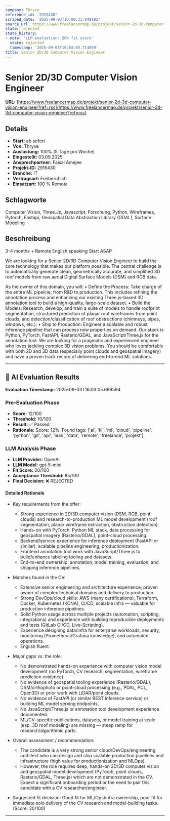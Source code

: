 ```yaml
---
company: Thryve
reference_id: '2915430'
scraped_date: '2025-09-03T16:00:31.948102'
source_url: https://www.freelancermap.de/projekt/senior-2d-3d-computer-vision-engineer?ref=rss
state: rejected
state_history:
- note: 'LLM evaluation: 20% fit score'
  state: rejected
  timestamp: '2025-09-03T16:03:05.714059'
title: Senior 2D/3D Computer Vision Engineer
---
```



# Senior 2D/3D Computer Vision Engineer
**URL:** [https://www.freelancermap.de/projekt/senior-2d-3d-computer-vision-engineer?ref=rss](https://www.freelancermap.de/projekt/senior-2d-3d-computer-vision-engineer?ref=rss)
## Details
- **Start:** ab sofort
- **Von:** Thryve
- **Auslastung:** 100% (5 Tage pro Woche)
- **Eingestellt:** 03.09.2025
- **Ansprechpartner:** Faisal Amejee
- **Projekt-ID:** 2915430
- **Branche:** IT
- **Vertragsart:** Freiberuflich
- **Einsatzart:** 100
                                                % Remote

## Schlagworte
Computer Vision, Three.Js, Javascript, Forschung, Python, Wireframes, Pytorch, Fastapi, Geospatial Data Abstraction Library (GDAL), Surface Modeling

## Beschreibung
3-4 months +
Remote
English speaking
Start ASAP

We are looking for a Senior 2D/3D Computer Vision Engineer to build the core technology that makes our platform possible. The central challenge is to automatically generate clean, geometrically accurate, and simplified 3D roof models from raw aerial Digital Surface Models (DSM) and RGB data.

As the owner of this domain, you will:
• Define the Process: Take charge of the entire ML pipeline, from R&D to production. This includes refining the annotation process and enhancing our existing Three.js-based 3D annotation tool to build a high-quality, large-scale dataset.
• Build the Models: Research, develop, and train a suite of models to handle roofprint segmentation, structured prediction of planar roof wireframes from point clouds, and detection/classification of roof obstructions (chimneys, pipes, windows, etc.).
• Ship to Production: Engineer a scalable and robust inference pipeline that can process new properties on demand.
Our stack is Python, PyTorch, FastAPI, Rasterio/GDAL, and JavaScript/Three.js for the annotation tool. We are looking for a pragmatic and experienced engineer who loves tackling complex 3D vision problems. You should be comfortable with both 2D and 3D data (especially point clouds and geospatial imagery) and have a proven track record of delivering end-to-end ML solutions.

---

## 🤖 AI Evaluation Results

**Evaluation Timestamp:** 2025-09-03T16:03:05.688594

### Pre-Evaluation Phase
- **Score:** 12/100
- **Threshold:** 10/100
- **Result:** ✅ Passed
- **Rationale:** Score: 12%. Found tags: ['ai', 'ki', 'ml', 'cloud', 'pipeline', 'python', 'git', 'api', 'lean', 'data', 'remote', 'freelance', 'projekt']

### LLM Analysis Phase
- **LLM Provider:** OpenAI
- **LLM Model:** gpt-5-mini
- **Fit Score:** 20/100
- **Acceptance Threshold:** 85/100
- **Final Decision:** ❌ REJECTED

#### Detailed Rationale
- Key requirements from the offer:
  - Strong experience in 2D/3D computer vision (DSM, RGB, point clouds) and research-to-production ML model development (roof segmentation, planar wireframe extraction, obstruction detection).
  - Hands-on with PyTorch, Python ML stack, data processing for geospatial imagery (Rasterio/GDAL), point-cloud processing.
  - Backend/service experience for inference deployment (FastAPI or similar), scalable pipeline engineering, productionization.
  - Frontend annotation tool work with JavaScript/Three.js to build/enhance labeling tooling and datasets.
  - End-to-end ownership: annotation, model training, evaluation, and shipping inference pipelines.

- Matches found in the CV:
  - Extensive senior engineering and architecture experience; proven owner of complex technical domains and delivery to production.
  - Strong DevOps/cloud skills: AWS (many certifications), Terraform, Docker, Kubernetes (KCNA), CI/CD, scalable infra — valuable for production inference pipelines.
  - Solid Python usage across multiple projects (automation, scripting, integrations) and experience with building reproducible deployments and tests (GitLab CI/CD, Live-Scripting).
  - Experience designing data/infra for enterprise workloads, security, monitoring (Prometheus/Grafana knowledge), and automated operations.
  - English fluent.

- Major gaps vs. the role:
  - No demonstrated hands-on experience with computer vision model development (no PyTorch, CV research, segmentation, wireframe prediction evidence).
  - No evidence of geospatial tooling experience (Rasterio/GDAL), DSM/orthophoto or point-cloud processing (e.g., PDAL, PCL, Open3D) or prior work with LiDAR/point clouds.
  - No evidence of FastAPI (or similar REST inference service) or building ML model serving endpoints.
  - No JavaScript/Three.js or annotation tool development experience documented.
  - ML/CV-specific publications, datasets, or model training at scale (esp. 3D roof modeling) are missing — steep ramp for research/algorithmic parts.

- Overall assessment / recommendation:
  - The candidate is a very strong senior cloud/DevOps/engineering architect who can design and ship scalable production pipelines and infrastructure (high value for productionization and MLOps).
  - However, the role requires deep, hands-on 2D/3D computer vision and geospatial model development (PyTorch, point clouds, Rasterio/GDAL, Three.js) which are not demonstrated in the CV. Expect a significant onboarding period or the need to pair this candidate with a CV researcher/engineer.

- Suggested fit decision: Good fit for ML/Ops/infra ownership, poor fit for immediate solo delivery of the CV research and model-building tasks. (Score: 20/100)

---
